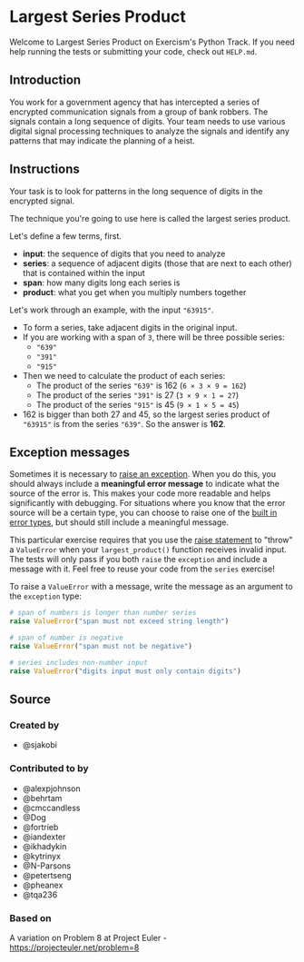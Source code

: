# Largest Series Product

Welcome to Largest Series Product on Exercism's Python Track.
If you need help running the tests or submitting your code, check out `HELP.md`.

## Introduction

You work for a government agency that has intercepted a series of encrypted communication signals from a group of bank robbers.
The signals contain a long sequence of digits.
Your team needs to use various digital signal processing techniques to analyze the signals and identify any patterns that may indicate the planning of a heist.

## Instructions

Your task is to look for patterns in the long sequence of digits in the encrypted signal.

The technique you're going to use here is called the largest series product.

Let's define a few terms, first.

- **input**: the sequence of digits that you need to analyze
- **series**: a sequence of adjacent digits (those that are next to each other) that is contained within the input
- **span**: how many digits long each series is
- **product**: what you get when you multiply numbers together

Let's work through an example, with the input `"63915"`.

- To form a series, take adjacent digits in the original input.
- If you are working with a span of `3`, there will be three possible series:
  - `"639"`
  - `"391"`
  - `"915"`
- Then we need to calculate the product of each series:
  - The product of the series `"639"` is 162 (`6 × 3 × 9 = 162`)
  - The product of the series `"391"` is 27 (`3 × 9 × 1 = 27`)
  - The product of the series `"915"` is 45 (`9 × 1 × 5 = 45`)
- 162 is bigger than both 27 and 45, so the largest series product of `"63915"` is from the series `"639"`.
  So the answer is **162**.

## Exception messages

Sometimes it is necessary to [raise an exception](https://docs.python.org/3/tutorial/errors.html#raising-exceptions). When you do this, you should always include a **meaningful error message** to indicate what the source of the error is. This makes your code more readable and helps significantly with debugging. For situations where you know that the error source will be a certain type, you can choose to raise one of the [built in error types](https://docs.python.org/3/library/exceptions.html#base-classes), but should still include a meaningful message.

This particular exercise requires that you use the [raise statement](https://docs.python.org/3/reference/simple_stmts.html#the-raise-statement) to "throw" a `ValueError` when your `largest_product()` function receives invalid input. The tests will only pass if you both `raise` the `exception` and include a message with it.  Feel free to reuse your code from the `series` exercise!

To raise a `ValueError` with a message, write the message as an argument to the `exception` type:

```python
# span of numbers is longer than number series
raise ValueError("span must not exceed string length")

# span of number is negative
raise ValueError("span must not be negative")

# series includes non-number input
raise ValueError("digits input must only contain digits")
```

## Source

### Created by

- @sjakobi

### Contributed to by

- @alexpjohnson
- @behrtam
- @cmccandless
- @Dog
- @fortrieb
- @iandexter
- @ikhadykin
- @kytrinyx
- @N-Parsons
- @petertseng
- @pheanex
- @tqa236

### Based on

A variation on Problem 8 at Project Euler - https://projecteuler.net/problem=8